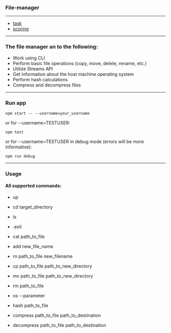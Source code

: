 ### File-manager

---
- [task](https://github.com/AlreadyBored/nodejs-assignments/blob/main/assignments/file-manager/assignment.md)
- [scoring](https://github.com/AlreadyBored/nodejs-assignments/blob/main/assignments/file-manager/score.md)
---
### The file manager an to the following:

- Work using CLI
- Perform basic file operations (copy, move, delete, rename, etc.)
- Utilize Streams API
- Get information about the host machine operating system
- Perform hash calculations
- Compress and decompress files

---

### Run app
```
npm start -- --username=your_username
```
or for --username=TESTUSER:
```
npm test
```
or for --username=TESTUSER in debug mode (errors will be more informative):
```
npm run debug
```
---
### Usage
#### All supported commands:
- up
- cd target_directory
- ls
- .exit

- cat path_to_file
- add new_file_name
- rn path_to_file new_filename
- cp path_to_file path_to_new_directory
- mv path_to_file path_to_new_directory
- rm path_to_file

- os --parameter

- hash path_to_file

- compress path_to_file path_to_destination
- decompress path_to_file path_to_destination